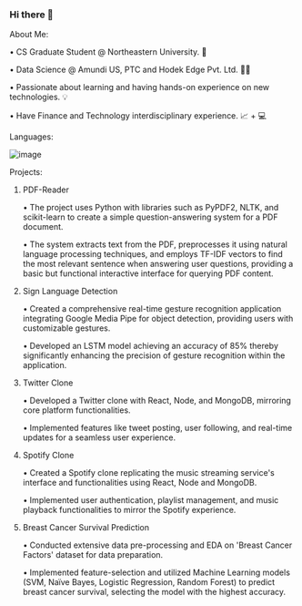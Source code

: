 ### Hi there 👋

<!--
**atharvak2811/atharvak2811** is a ✨ _special_ ✨ repository because its `README.md` (this file) appears on your GitHub profile.

Here are some ideas to get you started:

- 🔭 I’m currently working on ...
- 🌱 I’m currently learning ...
- 👯 I’m looking to collaborate on ...
- 🤔 I’m looking for help with ...
- 💬 Ask me about ...
- 📫 How to reach me: ...
- 😄 Pronouns: ...
- ⚡ Fun fact: ...
-->
About Me:

•	CS Graduate Student @ Northeastern University. 🏫

•	Data Science @ Amundi US, PTC and Hodek Edge Pvt. Ltd. 👩‍💻

•	Passionate about learning and having hands-on experience on new technologies. 💡

•	Have Finance and Technology interdisciplinary experience. 📈 + 💻

Languages:

![image](https://github.com/atharvak2811/atharvak2811/assets/72731132/8a76e357-c09a-4b11-9bf3-bf0b403e30e2)

Projects:

1. PDF-Reader

     •	The project uses Python with libraries such as PyPDF2, NLTK, and scikit-learn to create a simple question-answering system for a PDF document.

     • The system extracts text from the PDF, preprocesses it using natural language processing techniques, and employs TF-IDF vectors to find the most relevant sentence when answering user questions, providing a basic but functional interactive interface for querying PDF content.

2. Sign Language Detection
   
     •	Created a comprehensive real-time gesture recognition application integrating Google Media Pipe for object detection, providing users with customizable gestures.

     •	Developed an LSTM model achieving an accuracy of 85% thereby significantly enhancing the precision of gesture recognition within the application.

3. Twitter Clone

     •	Developed a Twitter clone with React, Node, and MongoDB, mirroring core platform functionalities.

     •	Implemented features like tweet posting, user following, and real-time updates for a seamless user experience.

4. Spotify Clone

   •	Created a Spotify clone replicating the music streaming service's interface and functionalities using React, Node and MongoDB.

   •	Implemented user authentication, playlist management, and music playback functionalities to mirror the Spotify experience.

5. Breast Cancer Survival Prediction
   
     •	Conducted extensive data pre-processing and EDA on 'Breast Cancer Factors' dataset for data preparation.

     •	Implemented feature-selection and utilized Machine Learning models (SVM, Naïve Bayes, Logistic Regression, Random Forest) to predict breast cancer survival, selecting the model with the highest accuracy.

   
